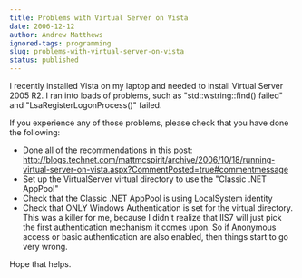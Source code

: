 ```yaml
---
title: Problems with Virtual Server on Vista
date: 2006-12-12
author: Andrew Matthews
ignored-tags: programming
slug: problems-with-virtual-server-on-vista
status: published
---
```


I recently installed Vista on my laptop and needed to install Virtual Server 2005 R2. I ran into loads of problems, such as "std::wstring::find() failed" and "LsaRegisterLogonProcess()" failed.

If you experience any of those problems, please check that you have done the following:

-   Done all of the recommendations in this post: <http://blogs.technet.com/mattmcspirit/archive/2006/10/18/running-virtual-server-on-vista.aspx?CommentPosted=true#commentmessage>
-   Set up the VirtualServer virtual directory to use the "Classic .NET AppPool"
-   Check that the Classic .NET AppPool is using LocalSystem identity
-   Check that ONLY Windows Authentication is set for the virtual directory. This was a killer for me, because I didn't realize that IIS7 will just pick the first authentication mechanism it comes upon. So if Anonymous access or basic authentication are also enabled, then things start to go very wrong.

Hope that helps.
